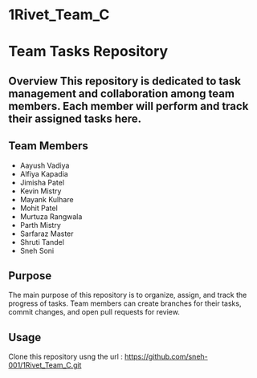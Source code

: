 # 1Rivet_Team_C
# Team Tasks Repository 
## Overview This repository is dedicated to task management and collaboration among team members. Each member will perform and track their assigned tasks here. 
## Team Members 
- Aayush Vadiya
- Alfiya Kapadia
- Jimisha Patel
- Kevin Mistry
- Mayank Kulhare
- Mohit Patel
- Murtuza Rangwala
- Parth Mistry
- Sarfaraz Master
- Shruti Tandel
- Sneh Soni
## Purpose 
The main purpose of this repository is to organize, assign, and track the progress of tasks. Team members can create branches for their tasks, commit changes, and open pull requests for review. 
## Usage 
Clone this repository usng the url : https://github.com/sneh-001/1Rivet_Team_C.git

